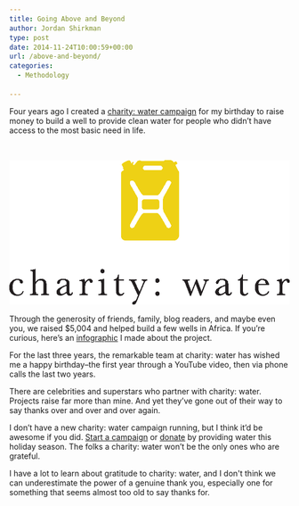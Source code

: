 ```yaml
---
title: Going Above and Beyond
author: Jordan Shirkman
type: post
date: 2014-11-24T10:00:59+00:00
url: /above-and-beyond/
categories:
  - Methodology

---
```

Four years ago I created a [charity: water campaign](http://mycharitywater.org/jshirk) for my birthday to raise money to build a well to provide clean water for people who didn’t have access to the most basic need in life.

&nbsp;

![Image](/static/images/charitywater_vertical_white.jpeg) 

Through the generosity of friends, family, blog readers, and maybe even you, we raised $5,004 and helped build a few wells in Africa. If you’re curious, here’s an [infographic](https://jshirk.com/blog/charity-water-update-infographic/) I made about the project.

For the last three years, the remarkable team at charity: water has wished me a happy birthday–the first year through a YouTube video, then via phone calls the last two years.

There are celebrities and superstars who partner with charity: water. Projects raise far more than mine. And yet they’ve gone out of their way to say thanks over and over and over again.

I don’t have a new charity: water campaign running, but I think it’d be awesome if you did. [Start a campaign](https://my.charitywater.org/p/signin) or [donate](http://mycharitywater.org/jshirk) by providing water this holiday season. The folks a charity: water won’t be the only ones who are grateful.

I have a lot to learn about gratitude to charity: water, and I don't think we can underestimate the power of a genuine thank you, especially one for something that seems almost too old to say thanks for.

